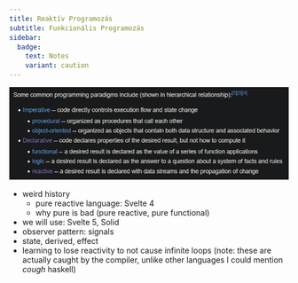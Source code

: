 ```yaml
---
title: Reaktív Programozás
subtitle: Funkcionális Programozás
sidebar:
  badge:
    text: Notes
    variant: caution
---
```


![programming paradigms](/src/assets/programming_paradigms.png)

- weird history
  - pure reactive language: Svelte 4
  - why pure is bad (pure reactive, pure functional)
- we will use: Svelte 5, Solid
- observer pattern: signals
- state, derived, effect
- learning to lose reactivity to not cause infinite loops (note: these are actually caught by the compiler, unlike other languages I could mention *cough* haskell)
